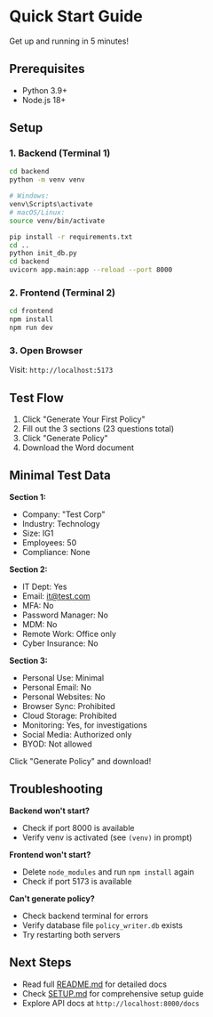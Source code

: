 # Quick Start Guide

Get up and running in 5 minutes!

## Prerequisites
- Python 3.9+
- Node.js 18+

## Setup

### 1. Backend (Terminal 1)
```bash
cd backend
python -m venv venv

# Windows:
venv\Scripts\activate
# macOS/Linux:
source venv/bin/activate

pip install -r requirements.txt
cd ..
python init_db.py
cd backend
uvicorn app.main:app --reload --port 8000
```

### 2. Frontend (Terminal 2)
```bash
cd frontend
npm install
npm run dev
```

### 3. Open Browser
Visit: `http://localhost:5173`

## Test Flow

1. Click "Generate Your First Policy"
2. Fill out the 3 sections (23 questions total)
3. Click "Generate Policy"
4. Download the Word document

## Minimal Test Data

**Section 1:**
- Company: "Test Corp"
- Industry: Technology
- Size: IG1
- Employees: 50
- Compliance: None

**Section 2:**
- IT Dept: Yes
- Email: it@test.com
- MFA: No
- Password Manager: No
- MDM: No
- Remote Work: Office only
- Cyber Insurance: No

**Section 3:**
- Personal Use: Minimal
- Personal Email: No
- Personal Websites: No
- Browser Sync: Prohibited
- Cloud Storage: Prohibited
- Monitoring: Yes, for investigations
- Social Media: Authorized only
- BYOD: Not allowed

Click "Generate Policy" and download!

## Troubleshooting

**Backend won't start?**
- Check if port 8000 is available
- Verify venv is activated (see `(venv)` in prompt)

**Frontend won't start?**
- Delete `node_modules` and run `npm install` again
- Check if port 5173 is available

**Can't generate policy?**
- Check backend terminal for errors
- Verify database file `policy_writer.db` exists
- Try restarting both servers

## Next Steps
- Read full [README.md](README.md) for detailed docs
- Check [SETUP.md](SETUP.md) for comprehensive setup guide
- Explore API docs at `http://localhost:8000/docs`

